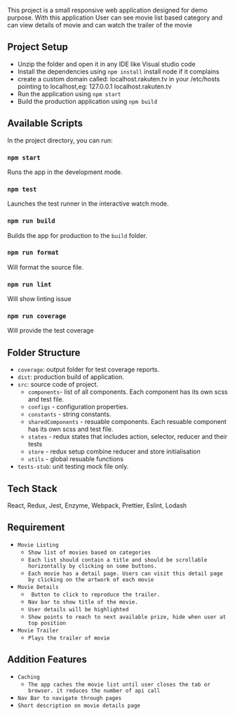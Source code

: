 This project is a small responsive web application designed for demo purpose.
With this application User can see movie list based category and can view details of movie and can watch the trailer of the movie 

## Project Setup
- Unzip the folder and open it in any IDE like Visual studio code
- Install the dependencies using `npm install` install node if it complains
- create a custom domain called: localhost.rakuten.tv in your /etc/hosts pointing to localhost,eg: 127.0.0.1 localhost.rakuten.tv
- Run the application using `npm start`
- Build the production application using `npm build`


## Available Scripts

In the project directory, you can run:

### `npm start`

Runs the app in the development mode.

### `npm test`

Launches the test runner in the interactive watch mode.

### `npm run build`

Builds the app for production to the `build` folder.

### `npm run format`
Will format the source file.

### `npm run lint`
Will show linting issue

### `npm run coverage`
Will provide the test coverage

## Folder Structure


- `coverage`: output folder for test coverage reports.
- `dist`: production build of application.
- `src`: source code of project.
    - `components`- list of all components. Each component has its own scss and test file.
    - `configs` - configuration properties.
    - `constants` - string constants.
    - `sharedComponents` - resuable components. Each resuable component has its own scss and test file.
    - `states` - redux states that includes action, selector, reducer and their tests
    - `store` - redux setup combine reducer and store initialisation
    - `utils` - global resuable functions
- `tests-stub`: unit testing mock file only.

## Tech Stack
React, Redux, Jest, Enzyme, Webpack, Prettier, Eslint, Lodash 

## Requirement
- `Movie Listing`
    - `Show list of movies based on categories`
    -  `Each list should contain a title and should be scrollable horizontally by clicking on some buttons.`
    - `Each movie has a detail page. Users can visit this detail page by clicking on the artwork of each movie`
- `Movie Details`
    - ` Button to click to reproduce the trailer.`
    - `Nav bar to show title of the movie.`
    - `User details will be highlighted`
    - `Show points to reach to next available prize, hide when user at top position`
- `Movie Trailer`
     - `Plays the trailer of movie`

## Addition Features

- `Caching`
    - `The app caches the movie list until user closes the tab or browser. it reduces the number of api call`
- `Nav Bar to navigate through pages`
- `Short description on movie details page`




